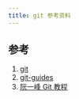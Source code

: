 ```yaml
---
title: git 参考资料
---
```


## 参考

1. [git](https://git-scm.com/)
2. [git-guides](https://github.com/git-guides)
3. [阮一峰 Git 教程](https://www.bookstack.cn/read/git-tutorial/docs-basic.md)

